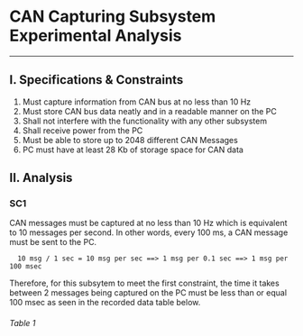 # CAN Capturing Subsystem Experimental Analysis
-------------------------------------
## I. Specifications & Constraints
1. Must capture information from CAN bus at no less than 10 Hz
2. Must store CAN bus data neatly and in a readable manner on the PC
3. Shall not interfere with the functionality with any other subsystem
4. Shall receive power from the PC
5. Must be able to store up to 2048 different CAN Messages
6. PC must have at least 28 Kb of storage space for CAN data

## II. Analysis
### SC1
CAN messages must be captured at no less than 10 Hz which is equivalent to 10 messages per second. In other words, every 100 ms, a CAN message must be sent to the PC.

      10 msg / 1 sec = 10 msg per sec ==> 1 msg per 0.1 sec ==> 1 msg per 100 msec
Therefore, for this subsytem to meet the first constraint, the time it takes between 2 messages being captured on the PC must be less than or equal 100 msec as seen in the recorded data table below.
###### Table 1


